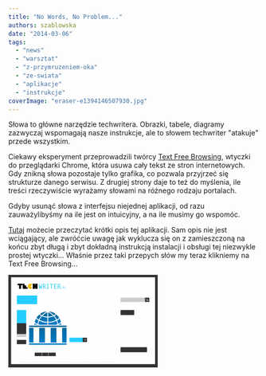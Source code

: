 ```yaml
---
title: "No Words, No Problem..."
authors: szablowska
date: "2014-03-06"
tags:
  - "news"
  - "warsztat"
  - "z-przymruzeniem-oka"
  - "ze-swiata"
  - "aplikacje"
  - "instrukcje"
coverImage: "eraser-e1394146507930.jpg"
---
```


Słowa to główne narzędzie techwritera. Obrazki, tabele, diagramy zazwyczaj
wspomagają nasze instrukcje, ale to słowem techwriter "atakuje" przede
wszystkim.

Ciekawy eksperyment przeprowadzili twórcy
[Text Free Browsing](https://chrome.google.com/webstore/detail/text-free-browsing/ioglfbphilinnhdmfbmfljmhemegfcdg "Text Free Browsing"), wtyczki
do przeglądarki Chrome, która usuwa cały tekst ze stron internetowych. Gdy
znikną słowa pozostaje tylko grafika, co pozwala przyjrzeć się strukturze danego
serwisu. Z drugiej strony daje to też do myślenia, ile treści rzeczywiście
wyrażamy słowami na różnego rodzaju portalach.

Gdyby usunąć słowa z interfejsu niejednej aplikacji, od razu zauważylibyśmy na
ile jest on intuicyjny, a na ile musimy go wspomóc.

[Tutaj](https://www.yahoo.com/tech/hate-reading-but-love-the-internet-text-free-76461431180.html "Text Free Browsing")
możecie przeczytać krótki opis tej aplikacji. Sam opis nie jest wciągający, ale
zwróćcie uwagę jak wyklucza się on z zamieszczoną na końcu zbyt długą i zbyt
dokładną instrukcją instalacji i obsługi tej niezwykle prostej wtyczki...
Właśnie przez taki przepych słów my teraz klikniemy na Text Free Browsing...

[![textfreebrowsing](images/textfreebrowsing-300x186.png)](http://techwriter.pl/wp-content/uploads/2014/03/textfreebrowsing.png)
